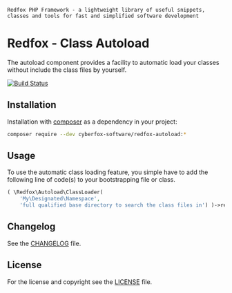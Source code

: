 `Redfox PHP Framework - a lightweight library of useful snippets, classes and tools for fast and simplified software development`

Redfox - Class Autoload
=======================

The autoload component provides a facility to automatic load your classes without include the class files by yourself.

[![Build Status](https://api.travis-ci.org/cyberfox-software/redfox-autoload.svg)](https://api.travis-ci.org/cyberfox-software/redfox-autoload)

Installation
------------

Installation with [composer](https://getcomposer.org) as a dependency in your project:

```bash
composer require --dev cyberfox-software/redfox-autoload:*
```

Usage
-----

To use the automatic class loading feature, you simple have to add the following line of code(s) to your bootstrapping
file or class.

```php
( \Redfox\Autoload\ClassLoader(
    'My\Designated\Namespace', 
    'full qualified base directory to search the class files in') )->register();
```

Changelog
---------

See the [CHANGELOG](CHANGELOG.md) file.

License
-------

For the license and copyright see the [LICENSE](LICENSE) file.